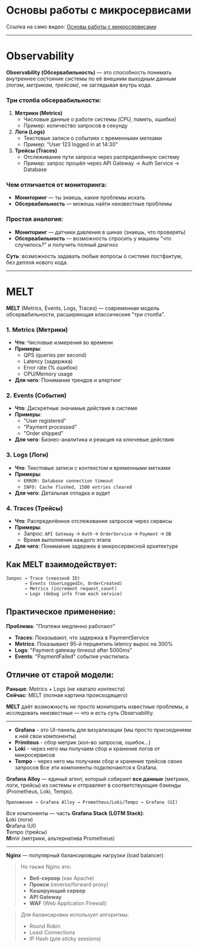 # Основы работы с микросервисами
Ссылка на само видео: [Основы работы с микросервисами](https://youtu.be/V4oFJ3LbW9s?si=sqGyeD9FSP9fNzJF)

---
# **Observability**
**Observability (Обсервабильность)** — это способность понимать внутреннее состояние системы по её внешним выходным данным *(логам, метрикам, трейсам)*, не заглядывая внутрь кода.

### Три столба **обсервабильности**:
1. **Метрики (Metrics)**    
    - Числовые данные о работе системы *(CPU, память, ошибки)*        
    - Пример: количество запросов в секунду        
2. **Логи (Logs)**    
    - Текстовые записи о событиях с временными метками        
    - Пример: "User 123 logged in at 14:30"        
3. **Трейсы (Traces)**    
    - Отслеживание пути запроса через распределённую систему        
    - Пример: запрос прошёл через API Gateway → Auth Service → Database        

### Чем отличается от мониторинга:
- **Мониторинг** — ты знаешь, какие проблемы искать    
- **Обсервабильность** — можешь найти неизвестные проблемы    

### Простая аналогия:
- **Мониторинг** — датчики давления в шинах (знаешь, что проверять)    
- **Обсервабильность** — возможность спросить у машины "что случилось?" и получить полный диагноз    

**Суть**: возможность задавать любые вопросы о системе постфактум, без деплоя нового кода.

---
# **MELT**
**MELT** (Metrics, Events, Logs, Traces) — современная модель обсервабильности, расширяющая классические "три столба".

### 1. **Metrics (Метрики)**
- **Что**: Числовые измерения во времени    
- **Примеры**:    
    - QPS (queries per second)        
    - Latency (задержка)        
    - Error rate (% ошибок)        
    - CPU/Memory usage        
- **Для чего**: Понимание трендов и алертинг    

### 2. **Events (События)**
- **Что**: Дискретные значимые действия в системе    
- **Примеры**:    
    - "User registered"        
    - "Payment processed"        
    - "Order shipped"        
- **Для чего**: Бизнес-аналитика и реакция на ключевые действия    

### 3. **Logs (Логи)**
- **Что**: Текстовые записи с контекстом и временными метками    
- **Примеры**:    
    - `ERROR: Database connection timeout`        
    - `INFO: Cache flushed, 1500 entries cleared`        
- **Для чего**: Детальная отладка и аудит    

### 4. **Traces (Трейсы)**
- **Что**: Распределённое отслеживание запросов через сервисы    
- **Примеры**:    
    - Запрос: `API Gateway` → `Auth` → `OrderService` → `Payment` → `DB`        
    - Время выполнения каждого этапа        
- **Для чего**: Понимание задержек в микросервисной архитектуре    

## Как MELT взаимодействует:
```text
Запрос → Trace (сквозной ID)
       → Events (UserLoggedIn, OrderCreated)
       → Metrics (increment request_count)
       → Logs (debug info from each service)
```

## Практическое применение:
**Проблема**: "Платежи медленно работают"
- **Traces**: Показывают, что задержка в PaymentService    
- **Metrics**: Показывают 95-й перцентиль latency вырос на 300%    
- **Logs**: "Payment gateway timeout after 5000ms"    
- **Events**: "PaymentFailed" события участились    

## Отличие от старой модели:
**Раньше**: Metrics + Logs (не хватало контекста)  
**Сейчас**: MELT (полная картина происходящего)

**MELT** даёт возможность не просто мониторить известные проблемы, а исследовать неизвестные — что и есть суть Observability.

---

- **Grafana** - это UI-панель для визуализации (мы просто присоединяем к ней свои компоненты)
- **Primiteus** - сбор метрик (кол-во запросов, ошибок...)
- **Loki** - через него мы получаем сбор и хранение логов от микросервисов
- **Tempo** - через него мы получаем сбор и хранение трейсов своих запросов
Все эти компоненты подключаются к Grafana.

**Grafana Alloy** — единый агент, который собирает **все данные** (метрики, логи, трейсы) из системы и отправляет в соответствующие бэкенды (Prometheus, Loki, Tempo).

```text
Приложения → Grafana Alloy → Prometheus/Loki/Tempo → Grafana (UI)
```
Все компоненты — часть **Grafana Stack (LGTM Stack)**:  
**L**oki (логи)  
**G**rafana (UI)  
**T**empo (трейсы)  
**M**imir (метрики, альтернатива Prometheus)

---
 **Nginx** — популярный балансировщик нагрузки (load balancer)
> Но также Nginx это:
> - **Веб-сервер** (как Apache)
> - **Прокси** (reverse/forward proxy)   
> - **Кеширующий сервер**
> - **API Gateway**
> - **WAF** (Web Application Firewall)

> Для балансировки использует алгоритмы:
> - Round Robin
> - Least Connections
> - IP Hash (для sticky sessions)

